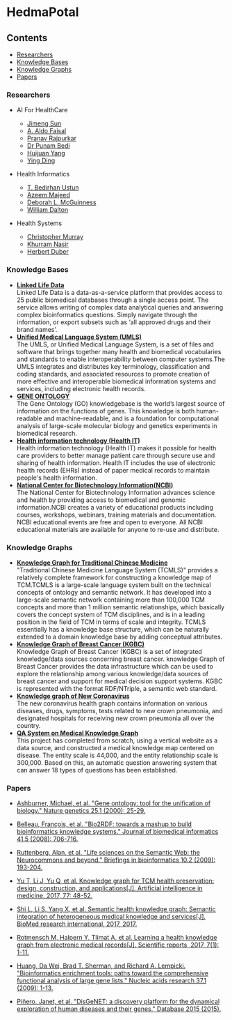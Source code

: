 # HedmaPotal
## Contents  
- [Researchers](#researchers)
- [Knowledge Bases](#knowledge-bases)  
- [Knowledge Graphs](#knowledge-graphs)
- [Papers](#papers)

### Researchers
- AI For HealthCare
  - [Jimeng Sun](https://scholar.google.com/citations?user=9jmmp5sAAAAJ&hl=en)
  - [A. Aldo Faisal](https://scholar.google.com/citations?hl=en&user=WjHjbrwAAAAJ)
  - [Pranav Rajpurkar](https://scholar.google.com/citations?hl=en&user=QcOG6sgAAAAJ)
  - [Dr Punam Bedi](https://scholar.google.com/citations?hl=en&user=isHD16wAAAAJ)
  - [Huijuan Yang](https://scholar.google.com/citations?hl=en&user=97k5KAYAAAAJ)
  - [Ying Ding](https://scholar.google.com/citations?hl=en&user=97k5KAYAAAAJ)

- Health Informatics
  - [T. Bedirhan Ustun](https://scholar.google.com/citations?hl=en&user=Ta0zCAIAAAAJ)
  - [Azeem Majeed](https://scholar.google.com/citations?hl=en&user=ST8BfTgAAAAJ)
  - [Deborah L. McGuinness](https://scholar.google.com/citations?hl=en&user=PLJ0L4QAAAAJ)
  - [William Dalton](https://scholar.google.com/citations?hl=en&user=zoouc7QAAAAJ)
- Health Systems
  - [Christopher Murray](https://scholar.google.com/citations?hl=en&user=iTsZVuoAAAAJ)
  - [Khurram Nasir](https://scholar.google.com/citations?hl=en&user=G7VThNoAAAAJ)
  - [Herbert Duber](https://scholar.google.com/citations?hl=en&user=h4bIhD4AAAAJ)
### Knowledge Bases   
- **[Linked Life Data](https://www.ontotext.com/knowledgehub/demoservices/linked-life-data/)**   
Linked Life Data is a data-as-a-service platform that provides access to 25 public biomedical databases through a single access point. The service allows writing of complex data analytical queries and answering complex bioinformatics questions. Simply navigate through the information, or export subsets such as ‘all approved drugs and their brand names’.
- **[Unified Medical Language System (UMLS)](https://www.nlm.nih.gov/research/umls/index.html)**    
The UMLS, or Unified Medical Language System, is a set of files and software that brings together many health and biomedical vocabularies and standards to enable interoperability between computer systems.The UMLS integrates and distributes key terminology, classification and coding standards, and associated resources to promote creation of more effective and interoperable biomedical information systems and services, including electronic health records.  
- **[GENE ONTOLOGY](http://geneontology.org/)**  
The Gene Ontology (GO) knowledgebase is the world’s largest source of information on the functions of genes. This knowledge is both human-readable and machine-readable, and is a foundation for computational analysis of large-scale molecular biology and genetics experiments in biomedical research.
- **[Health information technology (Health IT)](https://www.healthit.gov/)**   
Health information technology (Health IT) makes it possible for health care providers to better manage patient care through secure use and sharing of health information. Health IT includes the use of electronic health records (EHRs) instead of paper medical records to maintain people's health information.  
- **[National Center for Biotechnology Information(NCBI)](https://www.ncbi.nlm.nih.gov/)**  
The National Center for Biotechnology Information advances science and health by providing access to biomedical and genomic information.NCBI creates a variety of educational products including courses, workshops, webinars, training materials and documentation. NCBI educational events are free and open to everyone. All NCBI educational materials are available for anyone to re-use and distribute.  


### Knowledge Graphs  
- **[Knowledge Graph for Traditional Chinese Medicine](http://www.tcmkb.cn/kg/)**  
"Traditional Chinese Medicine Language System (TCMLS)" provides a relatively complete framework for constructing a knowledge map of TCM.TCMLS is a large-scale language system built on the technical concepts of ontology and semantic network. It has developed into a large-scale semantic network containing more than 100,000 TCM concepts and more than 1 million semantic relationships, which basically covers the concept system of TCM disciplines, and is in a leading position in the field of TCM in terms of scale and integrity. TCMLS essentially has a knowledge base structure, which can be naturally extended to a domain knowledge base by adding conceptual attributes.  
- **[Knowledge Graph of Breast Cancer (KGBC)](http://wasp.cs.vu.nl/BreastCancerKG/)**  
Knowledge Graph of Breast Cancer (KGBC) is a set of integrated knowledge/data sources concerning breast cancer. knowledge Graph of Breast Cancer provides the data infrastructure which can be used to explore the relationship among various knowledge/data sources of breast cancer and support for medical decision support systems. KGBC is represented with the format RDF/NTriple, a semantic web standard.  
- **[Knowledge graph of New Coronavirus](http://openkg.cn/group/coronavirus)**  
The new coronavirus health graph contains information on various diseases, drugs, symptoms, tests related to new crown pneumonia, and designated hospitals for receiving new crown pneumonia all over the country.  
- **[QA System on Medical Knowledge Graph](https://github.com/liuhuanyong/QASystemOnMedicalKG)**  
This project has completed from scratch, using a vertical website as a data source, and constructed a medical knowledge map centered on disease. The entity scale is 44,000, and the entity relationship scale is 300,000. Based on this, an automatic question answering system that can answer 18 types of questions has been established.


### Papers
- [Ashburner, Michael, et al. "Gene ontology: tool for the unification of biology." Nature genetics 25.1 (2000): 25-29.](https://www.ncbi.nlm.nih.gov/pmc/articles/PMC3037419/)  

- [Belleau, François, et al. "Bio2RDF: towards a mashup to build bioinformatics knowledge systems." Journal of biomedical informatics 41.5 (2008): 706-716.](https://www.sciencedirect.com/science/article/pii/S1532046408000415)  

- [Ruttenberg, Alan, et al. "Life sciences on the Semantic Web: the Neurocommons and beyond." Briefings in bioinformatics 10.2 (2009): 193-204.](https://academic.oup.com/bib/article/10/2/193/184336)

- [Yu T, Li J, Yu Q, et al. Knowledge graph for TCM health preservation: design, construction, and applications[J]. Artificial intelligence in medicine, 2017, 77: 48-52.](https://www.sciencedirect.com/science/article/pii/S0933365717301355)

- [Shi L, Li S, Yang X, et al. Semantic health knowledge graph: Semantic integration of heterogeneous medical knowledge and services[J]. BioMed research international, 2017, 2017.](http://downloads.hindawi.com/journals/bmri/2017/2858423.pdf)

- [Rotmensch M, Halpern Y, Tlimat A, et al. Learning a health knowledge graph from electronic medical records[J]. Scientific reports, 2017, 7(1): 1-11.](https://www.nature.com/articles/s41598-017-05778-z)

- [Huang, Da Wei, Brad T. Sherman, and Richard A. Lempicki. "Bioinformatics enrichment tools: paths toward the comprehensive functional analysis of large gene lists." Nucleic acids research 37.1 (2009): 1-13.](https://academic.oup.com/nar/article/37/1/1/1026684)

- [Piñero, Janet, et al. "DisGeNET: a discovery platform for the dynamical exploration of human diseases and their genes." Database 2015 (2015).](https://academic.oup.com/database/article/doi/10.1093/database/bav028/2433160)






